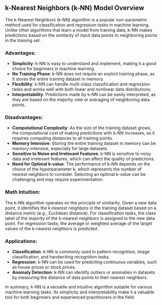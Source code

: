 ## k-Nearest Neighbors (k-NN) Model Overview

The k-Nearest Neighbors (k-NN) algorithm is a popular non-parametric method used for classification and regression tasks in machine learning. Unlike other algorithms that learn a model from training data, k-NN makes predictions based on the similarity of input data points to neighboring points in the training set.

### Advantages:
- **Simplicity**: k-NN is easy to understand and implement, making it a good choice for beginners in machine learning.
- **No Training Phase**: k-NN does not require an explicit training phase, as it stores the entire training dataset in memory.
- **Flexibility**: k-NN can handle multi-class classification and regression tasks and works well with both linear and nonlinear data distributions.
- **Interpretability**: Predictions made by k-NN can be easily interpreted, as they are based on the majority vote or averaging of neighboring data points.

### Disadvantages:
- **Computational Complexity**: As the size of the training dataset grows, the computational cost of making predictions with k-NN increases, as it requires computing distances to all training points.
- **Memory Intensive**: Storing the entire training dataset in memory can be memory-intensive, especially for large datasets.
- **Sensitive to Noise and Irrelevant Features**: k-NN is sensitive to noisy data and irrelevant features, which can affect the quality of predictions.
- **Need for Optimal k-value**: The performance of k-NN depends on the choice of the hyperparameter k, which represents the number of nearest neighbors to consider. Selecting an optimal k-value can be challenging and may require experimentation.

### Math Intuition:
The k-NN algorithm operates on the principle of similarity. Given a new data point, it identifies the k-nearest neighbors in the training dataset based on a distance metric (e.g., Euclidean distance). For classification tasks, the class label of the majority of the k-nearest neighbors is assigned to the new data point. For regression tasks, the average or weighted average of the target values of the k-nearest neighbors is predicted.

### Applications:
- **Classification**: k-NN is commonly used in pattern recognition, image classification, and handwriting recognition tasks.
- **Regression**: k-NN can be used for predicting continuous variables, such as house prices or stock prices.
- **Anomaly Detection**: k-NN can identify outliers or anomalies in datasets by measuring the distance of data points to their nearest neighbors.

In summary, k-NN is a versatile and intuitive algorithm suitable for various machine learning tasks. Its simplicity and interpretability make it a valuable tool for both beginners and experienced practitioners in the field.
